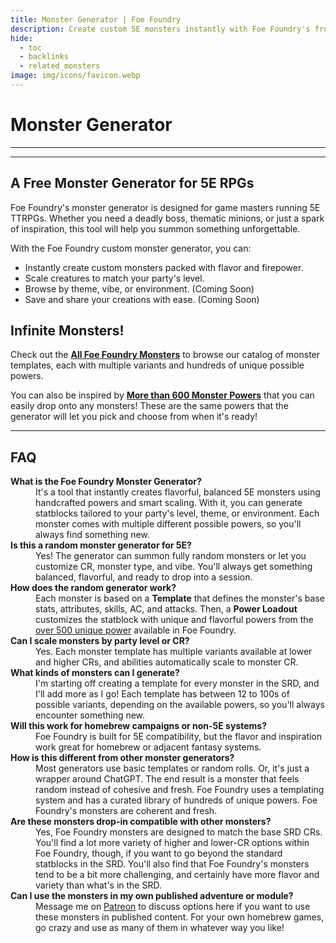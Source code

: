 ```yaml
---
title: Monster Generator | Foe Foundry
description: Create custom 5E monsters instantly with Foe Foundry's free generator. Choose from 600+ unique powers, scale by CR, and generate balanced statblocks for your D&D campaigns.
hide:
  - toc
  - backlinks
  - related_monsters
image: img/icons/favicon.webp
---
```


# Monster Generator

<section>
    <generator-showcase></generator-showcase>
</section>

---

<div class="container-fluid py-1">
    <div class="row g-1 mb-4">
        <monster-builder class="monster-builder" monster-key="{{ default_monster_key }}"> </monster-builder>
    </div>
    <hr />
    <div class="row mb-4">
        <div class="col-lg-9 mx-auto">
            <h2 class="mb-5 mt-5">A Free Monster Generator for 5E RPGs</h2>
            <p>Foe Foundry's monster generator is designed for game masters running 5E TTRPGs. Whether you
                need a deadly boss, thematic minions, or just a spark of inspiration, this tool will help you summon
                something unforgettable.</p>
            <p>With the Foe Foundry custom monster generator, you can:</p>
            <ul>
                <li>Instantly create custom monsters packed with flavor and firepower.</li>
                <li>Scale creatures to match your party's level.</li>
                <li>Browse by theme, vibe, or environment. (Coming Soon)</li>
                <li>Save and share your creations with ease. (Coming Soon)</li>
            </ul>
            <h2 class="mb-4 mt-4">Infinite Monsters!</h2>
            <p>Check out the <a href="monsters/"><strong>All Foe Foundry Monsters</strong></a> to browse our catalog of
                monster templates, each with multiple variants and hundreds of unique possible powers.</p>
            <p>You can also be inspired by <a href="powers/"><strong>More than 600 Monster Powers</strong></a>
                that you can easily drop onto any monsters! These are the same powers that the generator will let
                you pick and choose from when it's ready!</p>
            <hr>
            <h2 class="mt-5 mb-5">FAQ</h2>
            <dl>
                <dt><strong>What is the Foe Foundry Monster Generator?</strong></dt>
                <dd>It's a tool that instantly creates flavorful, balanced 5E monsters using handcrafted powers and
                    smart scaling. With it, you can generate statblocks tailored to your party's level, theme, or
                    environment. Each monster comes with multiple different possible powers, so you'll always find
                    something new.</dd>
                <dt><strong>Is this a random monster generator for 5E?</strong></dt>
                <dd>Yes! The generator can summon fully random monsters or let you customize CR, monster type, and
                    vibe. You'll always get something balanced, flavorful, and ready to drop into a session.</dd>
                <dt><strong>How does the random generator work?</strong></dt>
                <dd>Each monster is based on a <strong>Template</strong> that defines the monster's base stats,
                    attributes, skills, AC, and attacks. Then, a <strong>Power Loadout</strong> customizes the
                    statblock with unique and flavorful powers from the <a href="powers/all">over 500 unique
                        power</a> available in Foe Foundry.</dd>
                <dt><strong>Can I scale monsters by party level or CR?</strong></dt>
                <dd>Yes. Each monster template has multiple variants available at lower and higher CRs, and
                    abilities automatically scale to monster CR.</dd>
                <dt><strong>What kinds of monsters can I generate?</strong></dt>
                <dd>I'm starting off creating a template for every monster in the SRD, and I'll add more as I go!
                    Each template has between 12 to 100s of possible variants, depending on the available powers, so
                    you'll always encounter something new.</dd>
                <dt><strong>Will this work for homebrew campaigns or non-5E systems?</strong></dt>
                <dd>Foe Foundry is built for 5E compatibility, but the flavor and inspiration work great for
                    homebrew or adjacent fantasy systems.</dd>
                <dt><strong>How is this different from other monster generators?</strong></dt>
                <dd>Most generators use basic templates or random rolls. Or, it's just a wrapper around ChatGPT. The
                    end result is a monster that feels random instead of cohesive and fresh. Foe Foundry uses a
                    templating system and has a curated library of hundreds of unique powers. Foe Foundry's monsters
                    are coherent and fresh.</dd>
                <dt><strong>Are these monsters drop-in compatible with other monsters?</strong></dt>
                <dd>Yes, Foe Foundry monsters are designed to match the base SRD CRs. You'll find a lot more variety
                    of higher and lower-CR options within Foe Foundry, though, if you want to go beyond the standard
                    statblocks in the SRD. You'll also find that Foe Foundry's monsters tend to be a bit more
                    challenging, and certainly have more flavor and variety than what's in the SRD.</dd>
                <dt><strong>Can I use the monsters in my own published adventure or module?</strong></dt>
                <dd>Message me on <a href="https://www.patreon.com/c/foefoundry">Patreon</a> to discuss options here
                    if you want to use these monsters in published content. For your own homebrew games, go crazy
                    and use as many of them in whatever way you like!</dd>
            </dl>
        </div>
    </div>
</div>